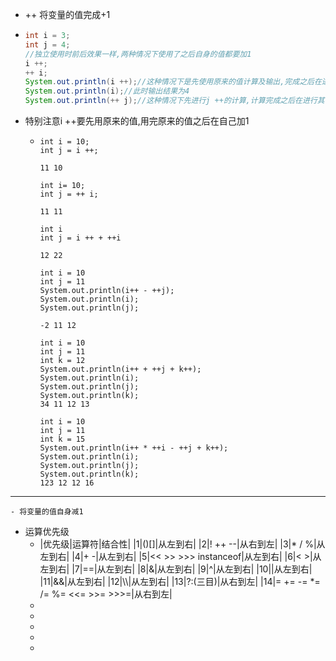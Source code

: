 - ++
  将变量的值完成+1
- ```java
  int i = 3;
  int j = 4;
  //独立使用时前后效果一样,两种情况下使用了之后自身的值都要加1
  i ++;
  ++ i;
  System.out.println(i ++);//这种情况下是先使用原来的值计算及输出,完成之后在进行+1,此时输出结果为3
  System.out.println(i);//此时输出结果为4
  System.out.println(++ j);//这种情况下先进行j ++的计算,计算完成之后在进行其它运算及输出
  ```
- 特别注意i ++要先用原来的值,用完原来的值之后在自己加1
	- ```
	  int i = 10;
	  int j = i ++;
	  
	  11 10
	  
	  int i= 10;
	  int j = ++ i;
	  
	  11 11
	  
	  int i
	  int j = i ++ + ++i
	  
	  12 22
	  
	  int i = 10
	  int j = 11
	  System.out.println(i++ - ++j);
	  System.out.println(i);
	  System.out.println(j);
	  
	  -2 11 12
	  
	  int i = 10
	  int j = 11
	  int k = 12
	  System.out.println(i++ + ++j + k++);
	  System.out.println(i);
	  System.out.println(j);
	  System.out.println(k);
	  34 11 12 13
	  
	  int i = 10
	  int j = 11
	  int k = 15
	  System.out.println(i++ * ++i - ++j + k++);
	  System.out.println(i);
	  System.out.println(j);
	  System.out.println(k);
	  123 12 12 16
	  ```
- --
	- 将变量的值自身减1
- 运算优先级
	- |优先级|运算符|结合性|
	  |1|()[]|从左到右|
	  |2|! ++ --|从右到左|
	  |3|* / %|从左到右|
	  |4|+ -|从左到右|
	  |5|<< >> >>> instanceof|从左到右|
	  |6|< >|从左到右|
	  |7|==|从左到右|
	  |8|&|从左到右|
	  |9|^|从左到右|
	  |10|\|从左到右|
	  |11|&&|从左到右|
	  |12|\\\\|从左到右|
	  |13|?:(三目)|从右到左|
	  |14|= += -= *= /= %= <<= >>= >>>=|从右到左|
	-
	-
	-
	-
	-